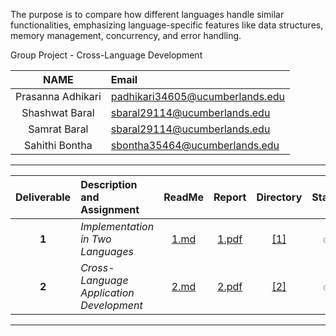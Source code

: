 The purpose is to compare how different languages handle similar functionalities, emphasizing language-specific features like data structures, memory management, concurrency, and error handling.

Group Project - Cross-Language Development

| NAME | Email|
| :--------: | :-------- |
| Prasanna Adhikari | padhikari34605@ucumberlands.edu |
| Shashwat Baral | sbaral29114@ucumberlands.edu|
| Samrat Baral | sbaral29114@ucumberlands.edu|
| Sahithi Bontha | sbontha35464@ucumberlands.edu|


----


| Deliverable | Description and Assignment | ReadMe | Report | Directory | Status | Completed |
| :--------: | :-------- | :--------: |:--------: | :--------: | :--------: |--------: |
| **1** | *Implementation in Two Languages* | [1.md](./src/1/1.md) | [ 1.pdf ](./reports/1.pdf) | [[1]](./src/1/)|  :white_check_mark: | 03/23/2025 |
| **2** | *Cross-Language Application Development* | [2.md](./src/1/2.md) | [ 2.pdf ](./reports/2.pdf) | [[2]](./src/2/)|  :white_check_mark: | 04/06/2025 |

---

